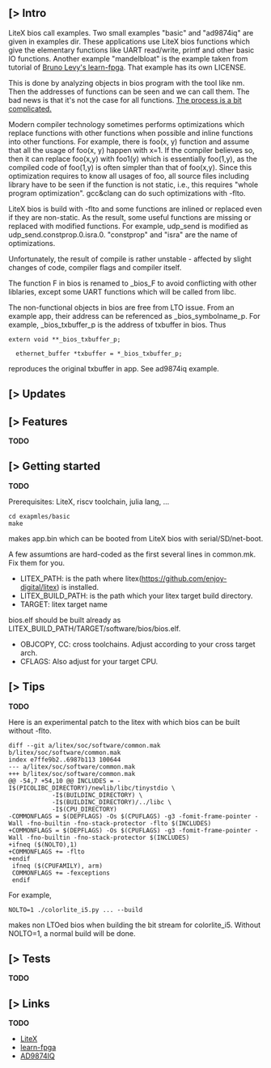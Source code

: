 [> Intro
--------

LiteX bios call examples. Two small examples "basic" and "ad9874iq" are given in examples dir. These applications use LiteX bios functions which give the elementary functions like UART read/write, printf and other basic IO functions.
Another example "mandelbloat" is the example taken from tutorial of [Bruno Levy's learn-fpga](https://github.com/BrunoLevy/learn-fpga.git). That example has its own LICENSE.

This is done by analyzing objects in bios program with the tool like nm. Then the addresses of functions can be seen and we can call them. The bad news is that it's not the case for all functions. [The process is a bit complicated.](https://github.com/kazkojima/litex-bioscall-examples/blob/main/doc/process.pdf)

Modern compiler technology sometimes performs optimizations which replace functions with other functions when possible and inline functions into other functions. For example, there is foo(x, y) function and assume that all the usage of foo(x, y) happen with x=1. If the compiler believes so, then it can replace foo(x,y) with foo1(y) which is essentially foo(1,y), as the compiled code of foo(1,y) is often simpler than that of foo(x,y). Since this optimization requires to know all usages of foo, all source files including library have to be seen if the function is not static, i.e., this requires "whole program optimization". gcc&clang can do such optimizations with -flto.

LiteX bios is build with -flto and some functions are inlined or replaced even if they are non-static. As the result, some useful functions are missing or replaced with modified functions. For example, udp_send is modified as udp_send.constprop.0.isra.0. "constprop" and "isra" are the name of optimizations.

Unfortunately, the result of compile is rather unstable - affected by slight changes of code, compiler flags and compiler itself.

The function F in bios is renamed to _bios_F to avoid conflicting with other liblaries, except some UART functions which will be called from libc.

The non-functional objects in bios are free from LTO issue. From an example app, their address can be referenced as _bios_symbolname_p. For example, _bios_txbuffer_p is the address of txbuffer in bios. Thus
```
extern void **_bios_txbuffer_p;

  ethernet_buffer *txbuffer = *_bios_txbuffer_p;
```
reproduces the original txbuffer in app. See ad9874iq example.

[> Updates
----------

[> Features
-----------
**TODO**

[> Getting started
------------------
**TODO**

Prerequisites: LiteX, riscv toolchain, julia lang, ...

```
cd exapmles/basic
make
```

makes app.bin which can be booted from LiteX bios with serial/SD/net-boot.

A few assumtions are hard-coded as the first several lines in common.mk. Fix them for you.

* LITEX_PATH: is the path where litex(https://github.com/enjoy-digital/litex) is installed.
* LITEX_BUILD_PATH: is the path which your litex target build directory.
* TARGET: litex target name

bios.elf should be built already as LITEX_BUILD_PATH/TARGET/software/bios/bios.elf.

* OBJCOPY, CC: cross toolchains. Adjust according to your cross target arch.
* CFLAGS: Also adjust for your target CPU.

[> Tips
--------
**TODO**

Here is an experimental patch to the litex with which bios can be built without -flto.

```
diff --git a/litex/soc/software/common.mak b/litex/soc/software/common.mak
index e7ffe9b2..6987b113 100644
--- a/litex/soc/software/common.mak
+++ b/litex/soc/software/common.mak
@@ -54,7 +54,10 @@ INCLUDES = -I$(PICOLIBC_DIRECTORY)/newlib/libc/tinystdio \
            -I$(BUILDINC_DIRECTORY) \
            -I$(BUILDINC_DIRECTORY)/../libc \
            -I$(CPU_DIRECTORY)
-COMMONFLAGS = $(DEPFLAGS) -Os $(CPUFLAGS) -g3 -fomit-frame-pointer -Wall -fno-builtin -fno-stack-protector -flto $(INCLUDES)
+COMMONFLAGS = $(DEPFLAGS) -Os $(CPUFLAGS) -g3 -fomit-frame-pointer -Wall -fno-builtin -fno-stack-protector $(INCLUDES)
+ifneq ($(NOLTO),1)
+COMMONFLAGS += -flto
+endif
 ifneq ($(CPUFAMILY), arm)
 COMMONFLAGS += -fexceptions
 endif

```

For example,
```
NOLTO=1 ./colorlite_i5.py ... --build
```
makes non LTOed bios when building the bit stream for colorlite_i5. Without NOLTO=1, a normal build will be done.

[> Tests
--------
**TODO**

[> Links
--------
**TODO**

* [LiteX](https://github.com/enjoy-digital/litex)
* [learn-fpga](https://github.com/BrunoLevy/learn-fpga.git)
* [AD9874IQ](https://github.com/kazkojima/ad9874iq)
